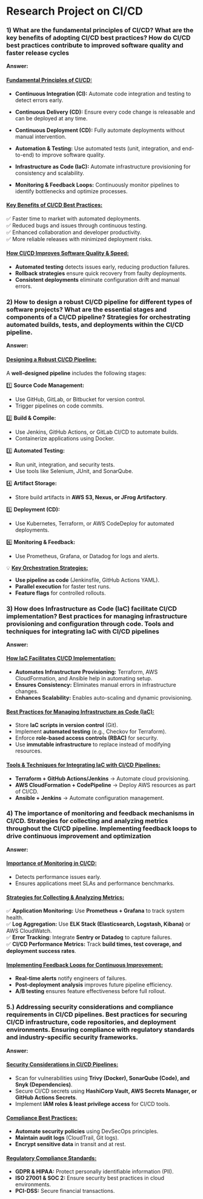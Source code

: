 # Research Project on CI/CD
### 1) What are the fundamental principles of CI/CD? What are the key benefits of adopting CI/CD best practices? How do CI/CD best practices contribute to improved software quality and faster release cycles

**Answer:**

#### **<ins>Fundamental Principles of CI/CD:</ins>**  
- **Continuous Integration (CI):** Automate code integration and testing to detect errors early.  

- **Continuous Delivery (CD):** Ensure every code change is releasable and can be deployed at any time.  
- **Continuous Deployment (CD):** Fully automate deployments without manual intervention.  
- **Automation & Testing:** Use automated tests (unit, integration, and end-to-end) to improve software quality.  
- **Infrastructure as Code (IaC):** Automate infrastructure provisioning for consistency and scalability.  
- **Monitoring & Feedback Loops:** Continuously monitor pipelines to identify bottlenecks and optimize processes.  

#### **<ins>Key Benefits of CI/CD Best Practices:</ins>**  
✅ Faster time to market with automated deployments.  
✅ Reduced bugs and issues through continuous testing.  
✅ Enhanced collaboration and developer productivity.  
✅ More reliable releases with minimized deployment risks.  

#### **<ins>How CI/CD Improves Software Quality & Speed:</ins>**  
- **Automated testing** detects issues early, reducing production failures.  
- **Rollback strategies** ensure quick recovery from faulty deployments.  
- **Consistent deployments** eliminate configuration drift and manual errors.  



### 2) How to design a robust CI/CD pipeline for different types of software projects? What are the essential stages and components of a CI/CD pipeline? Strategies for orchestrating automated builds, tests, and deployments within the CI/CD pipeline.
 
**Answer:**
#### **<ins>Designing a Robust CI/CD Pipeline:</ins>**  
A **well-designed pipeline** includes the following stages:  

1️⃣ **Source Code Management:**  
   - Use GitHub, GitLab, or Bitbucket for version control.  
   - Trigger pipelines on code commits.  

2️⃣ **Build & Compile:**  
   - Use Jenkins, GitHub Actions, or GitLab CI/CD to automate builds.  
   - Containerize applications using Docker.  

3️⃣ **Automated Testing:**  
   - Run unit, integration, and security tests.  
   - Use tools like Selenium, JUnit, and SonarQube.  

4️⃣ **Artifact Storage:**  
   - Store build artifacts in **AWS S3, Nexus, or JFrog Artifactory**.  

5️⃣ **Deployment (CD):**  
   - Use Kubernetes, Terraform, or AWS CodeDeploy for automated deployments.  

6️⃣ **Monitoring & Feedback:**  
   - Use Prometheus, Grafana, or Datadog for logs and alerts.  

💡 **<ins>Key Orchestration Strategies:</ins>**  
- **Use pipeline as code** (Jenkinsfile, GitHub Actions YAML).  
- **Parallel execution** for faster test runs.  
- **Feature flags** for controlled rollouts.  


### 3) How does Infrastructure as Code (IaC) facilitate CI/CD implementation? Best practices for managing infrastructure provisioning and configuration through code. Tools and techniques for integrating IaC with CI/CD pipelines  
**Answer:**
#### **<ins>How IaC Facilitates CI/CD Implementation:</ins>**  
- **Automates Infrastructure Provisioning:** Terraform, AWS CloudFormation, and Ansible help in automating setup.  
- **Ensures Consistency:** Eliminates manual errors in infrastructure changes.  
- **Enhances Scalability:** Enables auto-scaling and dynamic provisioning.  

#### **<ins>Best Practices for Managing Infrastructure as Code (IaC):</ins>**  
- Store **IaC scripts in version control** (Git).  
- Implement **automated testing** (e.g., Checkov for Terraform).  
- Enforce **role-based access controls (RBAC)** for security.  
- Use **immutable infrastructure** to replace instead of modifying resources.  

#### **<ins>Tools & Techniques for Integrating IaC with CI/CD Pipelines:</ins>**  
- **Terraform + GitHub Actions/Jenkins** → Automate cloud provisioning.  
- **AWS CloudFormation + CodePipeline** → Deploy AWS resources as part of CI/CD.  
- **Ansible + Jenkins** → Automate configuration management.  


### 4) The importance of monitoring and feedback mechanisms in CI/CD. Strategies for collecting and analyzing metrics throughout the CI/CD pipeline. Implementing feedback loops to drive continuous improvement and optimization
**Answer:**
#### **<ins>Importance of Monitoring in CI/CD:</ins>**  
- Detects performance issues early.  
- Ensures applications meet SLAs and performance benchmarks.  

#### **<ins>Strategies for Collecting & Analyzing Metrics:</ins>**  
✅ **Application Monitoring:** Use **Prometheus + Grafana** to track system health.  
✅ **Log Aggregation:** Use **ELK Stack (Elasticsearch, Logstash, Kibana)** or AWS CloudWatch.  
✅ **Error Tracking:** Integrate **Sentry or Datadog** to capture failures.  
✅ **CI/CD Performance Metrics:** Track **build times, test coverage, and deployment success rates**.  

#### **<ins>Implementing Feedback Loops for Continuous Improvement:</ins>**  
- **Real-time alerts** notify engineers of failures.  
- **Post-deployment analysis** improves future pipeline efficiency.  
- **A/B testing** ensures feature effectiveness before full rollout.  

### 5.) Addressing security considerations and compliance requirements in CI/CD pipelines. Best practices for securing CI/CD infrastructure, code repositories, and deployment environments. Ensuring compliance with regulatory standards and industry-specific security frameworks. 
**Answer:**

#### **<ins>Security Considerations in CI/CD Pipelines:</ins>**  
- Scan for vulnerabilities using **Trivy (Docker), SonarQube (Code), and Snyk (Dependencies)**.  
- Secure CI/CD secrets using **HashiCorp Vault, AWS Secrets Manager, or GitHub Actions Secrets**.  
- Implement **IAM roles & least privilege access** for CI/CD tools.  

#### **<ins>Compliance Best Practices:**  
- **Automate security policies<ins>** using DevSecOps principles.  
- **Maintain audit logs** (CloudTrail, Git logs).  
- **Encrypt sensitive data** in transit and at rest.  

#### **<ins>Regulatory Compliance Standards:<ins>**  
- **GDPR & HIPAA:** Protect personally identifiable information (PII).  
- **ISO 27001 & SOC 2:** Ensure security best practices in cloud environments.  
- **PCI-DSS:** Secure financial transactions.  
